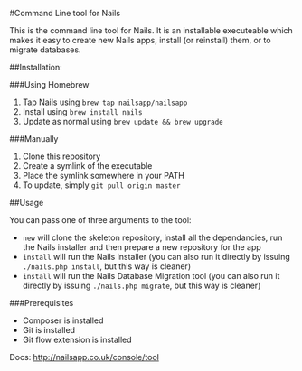 #Command Line tool for Nails

This is the command line tool for Nails. It is an installable executeable which makes it easy to create new Nails apps, install (or reinstall) them, or to migrate databases.

##Installation:

###Using Homebrew
1. Tap Nails using `brew tap nailsapp/nailsapp`
2. Install using `brew install nails`
3. Update as normal using `brew update && brew upgrade`

###Manually

1. Clone this repository
2. Create a symlink of the executable
3. Place the symlink somewhere in your PATH
4. To update, simply `git pull origin master`

##Usage

You can pass one of three arguments to the tool:

- `new` will clone the skeleton repository, install all the dependancies, run the Nails installer and then prepare a new repository for the app
- `install` will run the Nails installer (you can also run it directly by issuing `./nails.php install`, but this way is cleaner)
- `install` will run the Nails Database Migration tool (you can also run it directly by issuing `./nails.php migrate`, but this way is cleaner)


###Prerequisites
- Composer is installed
- Git is installed
- Git flow extension is installed

Docs: http://nailsapp.co.uk/console/tool
